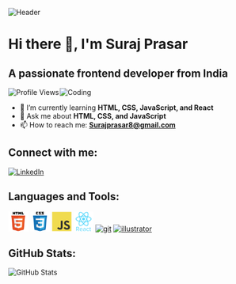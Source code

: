 ![Header](https://encrypted-tbn0.gstatic.com/images?q=tbn:ANd9GcTZQ_pu056Hw96j7Rv3ODm0yyrEWKpoSnIFLA&usqp=CAU)

# Hi there 👋, I'm Suraj Prasar
## A passionate frontend developer from India

<img align="right" src="https://media.licdn.com/dms/image/D4D12AQFXUMCI_xZ3EQ/article-cover_image-shrink_720_1280/0/1683909809034?e=2147483647&v=beta&t=4fGfWqzZukhw96bqPVg3D7DcGj9QURTHNOlUH_XShXY" alt="Coding" width="400">

![Profile Views](https://komarev.com/ghpvc/?username=surajprasar96621&label=Profile%20views&color=0e75b6&style=flat)

- 🌱 I’m currently learning **HTML, CSS, JavaScript, and React**
- 💬 Ask me about **HTML, CSS, and JavaScript**
- 📫 How to reach me: **Surajprasar8@gmail.com**

## Connect with me:
[![LinkedIn](https://raw.githubusercontent.com/rahuldkjain/github-profile-readme-generator/master/src/images/icons/Social/linked-in-alt.svg)](https://linkedin.com/in/suraj-prasar96621)

## Languages and Tools:
[<img src="https://raw.githubusercontent.com/devicons/devicon/master/icons/html5/html5-original-wordmark.svg" alt="html5" width="40" height="40"/>](https://www.w3.org/html/)
[<img src="https://raw.githubusercontent.com/devicons/devicon/master/icons/css3/css3-original-wordmark.svg" alt="css3" width="40" height="40"/>](https://www.w3schools.com/css/)
[<img src="https://raw.githubusercontent.com/devicons/devicon/master/icons/javascript/javascript-original.svg" alt="javascript" width="40" height="40"/>](https://developer.mozilla.org/en-US/docs/Web/JavaScript)
[<img src="https://raw.githubusercontent.com/devicons/devicon/master/icons/react/react-original-wordmark.svg" alt="react" width="40" height="40"/>](https://reactjs.org/)
[<img src="https://www.vectorlogo.zone/logos/git-scm/git-scm-icon.svg" alt="git" width="40" height="40"/>](https://git-scm.com/)
[<img src="https://www.vectorlogo.zone/logos/adobe_illustrator/adobe_illustrator-icon.svg" alt="illustrator" width="40" height="40"/>](https://www.adobe.com/in/products/illustrator.html)

## GitHub Stats:
![GitHub Stats](https://github-readme-stats.vercel.app/api?username=surajprasar96621&show_icons=true&locale=en)
